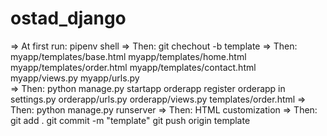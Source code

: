 # ostad_django
=> At first run:
    pipenv shell
=> Then:
    git chechout -b template
=> Then:
    myapp/templates/base.html
    myapp/templates/home.html
    myapp/templates/order.html
    myapp/templates/contact.html
    myapp/views.py
    myapp/urls.py  
=> Then:
    python manage.py startapp orderapp
    register orderapp in settings.py
    orderapp/urls.py
    orderapp/views.py
    templates/order.html
=> Then:
    python manage.py runserver
=> Then:
    HTML customization
=> Then:
    git add .
    git commit -m "template"
    git push origin template

